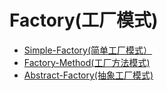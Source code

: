 # Factory(工厂模式)

- [Simple-Factory(简单工厂模式）](https://github.com/xuyuji/Java-Design-Patterns/tree/master/Creational/factory/src/main/java/org/xuyuji/pattern/factory/simplefactory)
- [Factory-Method(工厂方法模式)](https://github.com/xuyuji/Java-Design-Patterns/tree/master/Creational/factory/src/main/java/org/xuyuji/pattern/factory/factroymethod)
- [Abstract-Factory(抽象工厂模式)](https://github.com/xuyuji/Java-Design-Patterns/tree/master/Creational/factory/src/main/java/org/xuyuji/pattern/factory/abstractfactory)

